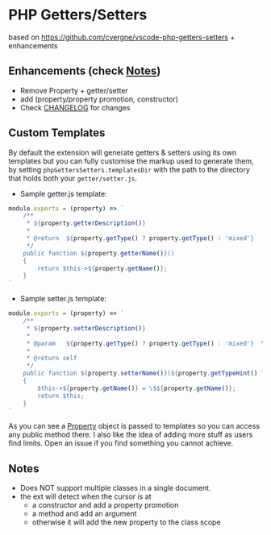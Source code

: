 # PHP Getters/Setters

based on https://github.com/cvergne/vscode-php-getters-setters + enhancements

## Enhancements (check [Notes](#notes))

* Remove Property + getter/setter
* add (property/property promotion, constructor)
* Check [CHANGELOG](CHANGELOG.md) for changes

## Custom Templates

By default the extension will generate getters & setters using its own templates but you can fully customise the markup used to generate them,
by setting `phpGettersSetters.templatesDir` with the path to the directory that holds both your `getter/setter.js`.

- Sample getter.js template:

```js
module.exports = (property) => `
    /**
     * ${property.getterDescription()}
     *
     * @return  ${property.getType() ? property.getType() : 'mixed'}
     */
    public function ${property.getterName()}()
    {
        return $this->${property.getName()};
    }
`
```

- Sample setter.js template:

```js
module.exports = (property) => `
    /**
     * ${property.setterDescription()}
     *
     * @param   ${property.getType() ? property.getType() : 'mixed'}  \$${property.getName()}  ${property.getDescription() ? property.getDescription() : ''}
     *
     * @return self
     */
    public function ${property.setterName()}(${property.getTypeHint() ? property.getTypeHint() + ' ' : '' }\$${property.getName()})
    {
        $this->${property.getName()} = \$${property.getName()};
        return $this;
    }
`
```

As you can see a [Property](src/Contracts/Property.ts) object is passed to templates so you can access any public method there. I also like the idea of adding more stuff as users find limits. Open an issue if you find something you cannot achieve.

## Notes

- Does NOT support multiple classes in a single document.
- the ext will detect when the cursor is at
    - a constructor and add a property promotion
    - a method and add an argument
    - otherwise it will add the new property to the class scope
